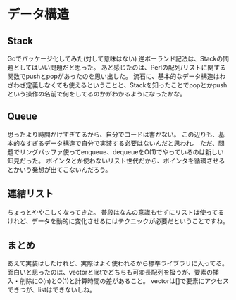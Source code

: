 データ構造
===

## Stack

Goでパッケージ化してみた(対して意味はない)
逆ポーランド記法は、Stackの問題としてはいい問題だと思った。
あと感じたのは、Perlの配列/リストに関する関数でpushとpopがあったのを思い出した。
流石に、基本的なデータ構造はわざわざ定義しなくても使えるということと、Stackを知ったことでpopとかpushという操作の名前で何をしてるのかがわかるようになったかな。

## Queue

思ったより時間かけすぎてるから、自分でコードは書かない。
この辺りも、基本的なすぎるデータ構造で自分で実装する必要はないんだと思われ。
ただ、問題でリングバッファ使ってenqueue、dequeueをO(1)でやっているのは新しい知見だった。
ポインタとか使わないリスト世代だから、ポインタを循環させるとかいう発想が出てこないんだろう。

## 連結リスト
ちょっとややこしくなってきた。
普段はなんの意識もせずにリストは使ってるけれど、データを動的に変化させるにはテクニックが必要だということですね。

## まとめ

あえて実装はしたけれど、実際はよく使われるから標準ライブラリに入ってる。
面白いと思ったのは、vectorとlistでどちらも可変長配列を扱うが、要素の挿入・削除にO(n)とO(1)と計算時間の差があること。
vectorは[]で要素にアクセスできつが、listはできないしね。

